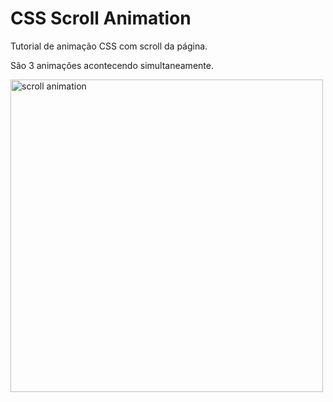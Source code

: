 
# CSS Scroll Animation

Tutorial de animação CSS com scroll da página. 

São 3 animações acontecendo simultaneamente.


<img src="images/scroll-animation.gif" width="500" alt="scroll animation">